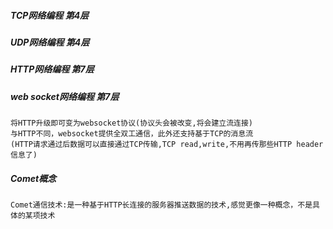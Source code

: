 ##### TCP网络编程 第4层

##### UDP网络编程 第4层

##### HTTP网络编程 第7层

##### web socket网络编程 第7层
    将HTTP升级即可变为websocket协议(协议头会被改变,将会建立流连接)
    与HTTP不同，websocket提供全双工通信，此外还支持基于TCP的消息流
    (HTTP请求通过后数据可以直接通过TCP传输,TCP read,write,不用再传那些HTTP header信息了)

##### Comet概念 
    Comet通信技术:是一种基于HTTP长连接的服务器推送数据的技术,感觉更像一种概念，不是具体的某项技术

